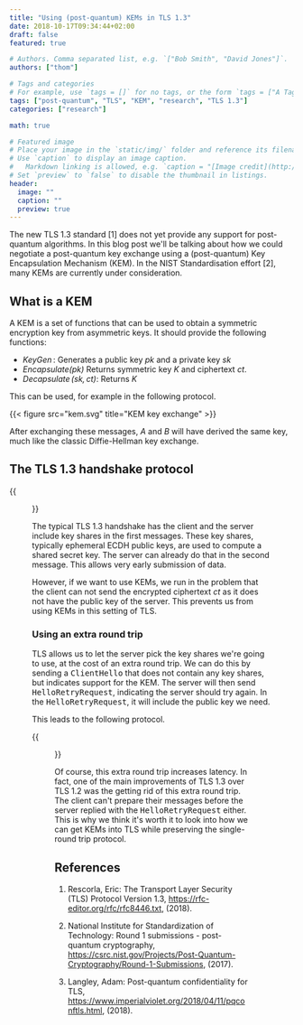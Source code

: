 ```yaml
---
title: "Using (post-quantum) KEMs in TLS 1.3"
date: 2018-10-17T09:34:44+02:00
draft: false
featured: true

# Authors. Comma separated list, e.g. `["Bob Smith", "David Jones"]`.
authors: ["thom"]

# Tags and categories
# For example, use `tags = []` for no tags, or the form `tags = ["A Tag", "Another Tag"]` for one or more tags.
tags: ["post-quantum", "TLS", "KEM", "research", "TLS 1.3"]
categories: ["research"]

math: true

# Featured image
# Place your image in the `static/img/` folder and reference its filename below, e.g. `image = "example.jpg"`.
# Use `caption` to display an image caption.
#   Markdown linking is allowed, e.g. `caption = "[Image credit](http://example.org)"`.
# Set `preview` to `false` to disable the thumbnail in listings.
header:
  image: ""
  caption: ""
  preview: true
---
```


The new TLS 1.3 standard \[1\] does not yet provide any support for
post-quantum algorithms. In this blog post we'll be talking about how we
could negotiate a post-quantum key exchange using a (post-quantum) Key
Encapsulation Mechanism (KEM). In the NIST Standardisation effort \[2\],
many KEMs are currently under consideration.

<!--more-->

What is a KEM
-------------

A KEM is a set of functions that can be used to obtain a symmetric
encryption key from asymmetric keys. It should provide the following
functions:

-   *$\operatorname{KeyGen}$*: Generates a public key $pk$ and a private
    key $sk$
-   *$\operatorname{Encapsulate(pk)}$* Returns symmetric key $K$ and
    ciphertext $ct$.
-   *$\operatorname{Decapsulate}(sk, ct)$*: Returns $K$

This can be used, for example in the following protocol.

{{< figure src="kem.svg" title="KEM key exchange" >}}

After exchanging these messages, $A$ and $B$ will have derived the same
key, much like the classic Diffie-Hellman key exchange.

The TLS 1.3 handshake protocol
------------------------------

{{<figure src="tls_13.svg" title="The typical TLS 1.3 handshake">}}

The typical TLS 1.3 handshake has the client and the server include key
shares in the first messages. These key shares, typically ephemeral ECDH
public keys, are used to compute a shared secret key. The server can
already do that in the second message. This allows very early submission
of data.

However, if we want to use KEMs, we run in the problem that the client
can not send the encrypted ciphertext $ct$ as it does not have the
public key of the server. This prevents us from using KEMs in this
setting of TLS.

### Using an extra round trip

TLS allows us to let the server pick the key shares we're going to use,
at the cost of an extra round trip. We can do this by sending a
<tt>ClientHello</tt> that does not contain any key shares, but indicates
support for the KEM. The server will then send
<tt>HelloRetryRequest</tt>, indicating the server should try again. In
the <tt>HelloRetryRequest</tt>, it will include the public key we need.

This leads to the following protocol.

{{<figure src="tls_13_2rtt_kem.svg" title="Using the extra roundtrip to obtain the necessary public key">}}

Of course, this extra round trip increases latency. In fact, one of the
main improvements of TLS 1.3 over TLS 1.2 was the getting rid of this
extra round trip. The client can't prepare their messages before the
server replied with the <tt>HelloRetryRequest</tt> either. This is why
we think it's worth it to look into how we can get KEMs into TLS while
preserving the single-round trip protocol.

## References

1. Rescorla, Eric: The Transport Layer Security (TLS) Protocol Version 1.3, <https://rfc-editor.org/rfc/rfc8446.txt>, (2018).

2. National Institute for Standardization of Technology: Round 1
submissions - post-quantum cryptography,
<https://csrc.nist.gov/Projects/Post-Quantum-Cryptography/Round-1-Submissions>,
(2017).

3. Langley, Adam: Post-quantum confidentiality for TLS, <https://www.imperialviolet.org/2018/04/11/pqconftls.html>, (2018).
